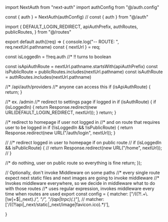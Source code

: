 import NextAuth from "next-auth"
import authConfig from "@/auth.config"

const { auth } = NextAuth(authConfig)
// const { auth } from "@/auth"

import {
  DEFAULT_LOGIN_REDIRECT, 
  apiAuthPrefix,
  authRoutes,
  publicRoutes,
} from "@/routes"


export default auth((req) => {
  console.log("-- ROUTE: ", req.nextUrl.pathname)
  const { nextUrl } = req;
  
  const isLoggedIn = !!req.auth //* !! turns to boolean

  const isApiAuthRoute = nextUrl.pathname.startsWith(apiAuthPrefix)
  const isPublicRoute = publicRoutes.includes(nextUrl.pathname)
  const isAuthRoute = authRoutes.includes(nextUrl.pathname)

  //* /api/auth/providers
  //* anyone can access this
  if (isApiAuthRoute) {
    return;
  }

  //* ex. /admin
  //* redirect to settings page if logged in
  if (isAuthRoute) {
    if (isLoggedIn) {
      return Response.redirect(new URL(DEFAULT_LOGIN_REDIRECT, nextUrl));
    }
    return;
  }

  //* redirect to homepage if user not logged in 
  //* and on route that requires user to be logged in
  if (!isLoggedIn && !isPublicRoute) {
    return Response.redirect(new URL("/auth/login", nextUrl));
  }

  // //* redirect logged in user to homepage if on public route
  // if (isLoggedIn && isPublicRoute) {
  //   return Response.redirect(new URL("/home", nextUrl));
  // }

  //* do nothing, user on public route so everything is fine
  return;
});




// Optionally, don't invoke Middleware on some paths
//* every single route expect next static files and next images are going to invoke middleware
//* Invokes middleware everywhere, so we decide in middleware what to do with those routes
//* uses regular expression, invokes middleware every time when routes are used
export const config = {
  matcher: ["/((?!.+\\.[\\w]+$|_next).*)", "/", "/(api|trpc)(.*)"],
  // matcher: ['/((?!api|_next/static|_next/image|favicon.ico).*)'],

}

